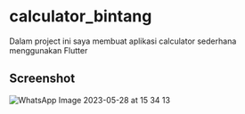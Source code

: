# calculator_bintang

Dalam project ini saya membuat aplikasi calculator sederhana menggunakan Flutter

## Screenshot

![WhatsApp Image 2023-05-28 at 15 34 13](https://github.com/BintangNadiMaulana/bintang_calculator/assets/48204257/c11cd5d6-5588-4604-9e51-8e8afff94c36)


